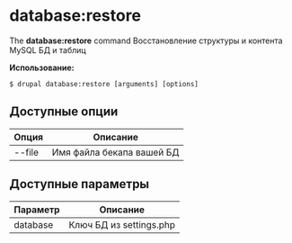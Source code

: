 # database:restore
The **database:restore** command Восстановление структуры и контента MySQL БД и таблиц

**Использование:**
```
$ drupal database:restore [arguments] [options] 
```

## Доступные опции
Опция | Описание
-------|-------------
--file | Имя файла бекапа вашей БД

## Доступные параметры
Параметр | Описание
---------|-------------
database | Ключ БД из settings.php
